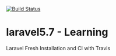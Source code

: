 [![Build Status](https://travis-ci.com/abdulghafoormahoon/laravel5.7.svg?branch=master)](https://travis-ci.org/abdulghafoormahoon/laravel5.7)

# laravel5.7 - Learning
Laravel Fresh Installation and CI with Travis


